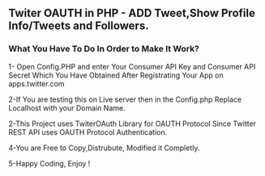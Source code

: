 ## Twiter OAUTH in PHP - ADD Tweet,Show Profile Info/Tweets and Followers.

### What You Have To Do In Order to Make It Work?

1- Open Config.PHP and enter Your Consumer API Key and Consumer API Secret Which You Have Obtained After Registrating Your App on apps.twitter.com

2-If You are testing this on Live server then in the Config.php Replace Localhost with your Domain Name.

2-This Project uses TwiterOAuth Library for OAUTH Protocol Since Twitter REST API uses OAUTH Protocol Authentication.

4-You are Free to Copy,Distrubute, Modified it Completly.

5-Happy Coding, Enjoy !



